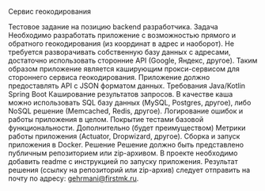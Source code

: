 Сервис геокодирования

Тестовое задание на позицию backend разработчика.
Задача
Необходимо разработать приложение с возможностью прямого и обратного геокодирования (из координат в адрес и наоборот). Не требуется разворачивать собственную базу данных с адресами, достаточно использовать сторонние API (Google, Яндекс, другое). Таким образом приложение является каширующим прокси-сервисом для стороннего сервиса геокодирования. Приложение должно предоставлять АРІ с JSON форматом данных.
Требования
Java/Kotlin
Spring Boot
Каширование результатов запросов. В качестве каша можно использовать SQL базу данных (MySQL, Postgres, другое), либо NoSQL решение (Меmcached, Redis, другое).
Логирование ошибок и работы приложения в целом.
Покрытие тестами базовой функциональности.
Дополнительно (будет преимуществом)
Метрики работы приложения (Actuator, Dropwizard, другое).
Сборка и запуск приложения в Docker.
Решение
Решение должно быть представлено публичным репозиторием или zip-архивом. В проекте необходимо добавить readme с инструкцией по запуску приложения. Результат решения (ссылку на репозиторий или zip-архив) следует отправить на почту по адресу: gehrmani@firstmk.ru.